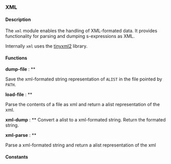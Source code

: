 ### XML

#### Description

The `xml` module enables the handling of XML-formated data. It
provides functionality for parsing and dumping s-expressions as XML.

Internally `xml` uses the
[tinyxml2](https://github.com/leethomason/tinyxml2) library.


#### Functions

**dump-file** : **

Save the xml-formated string representation of `ALIST` in the file pointed by `PATH`.


**load-file** : **

Parse the contents of a file as xml and return a alist representation of the xml.


**xml-dump** : **
Convert a alist to a xml-formated string. Return the formated string.


**xml-parse** : **

Parse a xml-formated string and return a alist representation of the xml

#### Constants


